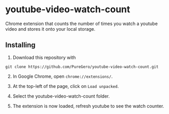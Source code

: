 # youtube-video-watch-count

Chrome extension that counts the number of times you watch a youtube video and
stores it onto your local storage.

## Installing

1. Download this repository with

```
git clone https://github.com/PureGero/youtube-video-watch-count.git
```

2. In Google Chrome, open `chrome://extensions/`.

3. At the top-left of the page, click on `Load unpacked`.

4. Select the youtube-video-watch-count folder.

5. The extension is now loaded, refresh youtube to see the watch counter.